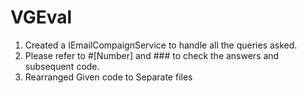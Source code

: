 # VGEval

1. Created a IEmailCompaignService to handle all the queries asked.
2. Please refer to #[Number] and ### to check the answers and subsequent code.
4. Rearranged Given code to Separate files
